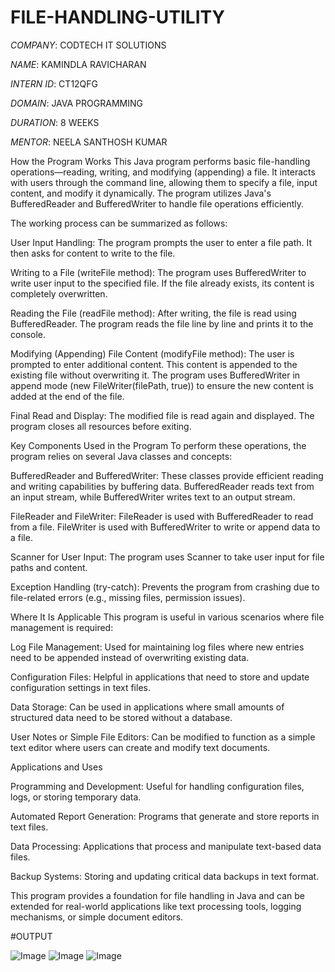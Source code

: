 # FILE-HANDLING-UTILITY

*COMPANY*: CODTECH IT SOLUTIONS

*NAME*: KAMINDLA RAVICHARAN

*INTERN ID*: CT12QFG

*DOMAIN*: JAVA PROGRAMMING

*DURATION*: 8 WEEKS

*MENTOR*: NEELA SANTHOSH KUMAR


 How the Program Works
This Java program performs basic file-handling operations—reading, writing, and modifying (appending) a file. It interacts with users through the command line, allowing them to specify a file, input content, and modify it dynamically. The program utilizes Java's BufferedReader and BufferedWriter to handle file operations efficiently.

The working process can be summarized as follows:

User Input Handling:
The program prompts the user to enter a file path.
It then asks for content to write to the file.

Writing to a File (writeFile method):
The program uses BufferedWriter to write user input to the specified file.
If the file already exists, its content is completely overwritten.

Reading the File (readFile method):
After writing, the file is read using BufferedReader.
The program reads the file line by line and prints it to the console.

Modifying (Appending) File Content (modifyFile method):
The user is prompted to enter additional content.
This content is appended to the existing file without overwriting it.
The program uses BufferedWriter in append mode (new FileWriter(filePath, true)) to ensure the new content is added at the end of the file.

Final Read and Display:
The modified file is read again and displayed.
The program closes all resources before exiting.


Key Components Used in the Program
To perform these operations, the program relies on several Java classes and concepts:

BufferedReader and BufferedWriter:
These classes provide efficient reading and writing capabilities by buffering data.
BufferedReader reads text from an input stream, while BufferedWriter writes text to an output stream.

FileReader and FileWriter:
FileReader is used with BufferedReader to read from a file.
FileWriter is used with BufferedWriter to write or append data to a file.

Scanner for User Input:
The program uses Scanner to take user input for file paths and content.

Exception Handling (try-catch):
Prevents the program from crashing due to file-related errors (e.g., missing files, permission issues).


Where It Is Applicable
This program is useful in various scenarios where file management is required:

Log File Management:
Used for maintaining log files where new entries need to be appended instead of overwriting existing data.

Configuration Files:
Helpful in applications that need to store and update configuration settings in text files.

Data Storage:
Can be used in applications where small amounts of structured data need to be stored without a database.

User Notes or Simple File Editors:
Can be modified to function as a simple text editor where users can create and modify text documents.


Applications and Uses

Programming and Development:
Useful for handling configuration files, logs, or storing temporary data.

Automated Report Generation:
Programs that generate and store reports in text files.

Data Processing:
Applications that process and manipulate text-based data files.

Backup Systems:
Storing and updating critical data backups in text format.

This program provides a foundation for file handling in Java and can be extended for real-world applications like text processing tools, logging mechanisms, or simple document editors.

#OUTPUT

![Image](https://github.com/user-attachments/assets/d53af2b1-0262-47ad-8edd-a18351c46531)
![Image](https://github.com/user-attachments/assets/af507044-7c97-4a1f-b13b-f3711415b5b4)
![Image](https://github.com/user-attachments/assets/2beee7d5-9213-4b39-8ded-447883b6ace7)











